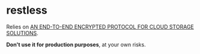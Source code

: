 # restless

Relies on [AN END-TO-END ENCRYPTED PROTOCOL FOR CLOUD STORAGE SOLUTIONS](https://drive.google.com/file/d/1WWaENjSxAOjdSJqD1EiCcVycP-1oygoi/view).

**Don't use it for production purposes**, at your own risks.